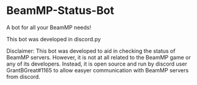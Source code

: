 # BeamMP-Status-Bot
A bot for all your BeamMP needs!

This bot was developed in discord.py
 
Disclaimer:
This bot was developed to aid in checking the status of BeamMP servers. However, it is not at all related to the BeamMP game or any of its developers. Instead, it is open source and run by discord user GrantBGreat#1165 to allow easyer communication with BeamMP servers from discord.
